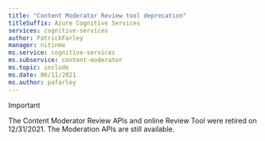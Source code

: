 ```yaml
---
title: "Content Moderator Review tool deprecation"
titleSuffix: Azure Cognitive Services
services: cognitive-services
author: PatrickFarley
manager: nitinme
ms.service: cognitive-services
ms.subservice: content-moderator
ms.topic: include
ms.date: 06/11/2021
ms.author: pafarley
---
```


> [!IMPORTANT]
> The Content Moderator Review APIs and online Review Tool were retired on 12/31/2021. The Moderation APIs are still available.